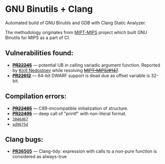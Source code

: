 # GNU Binutils + Clang
Automated build of GNU Binutils and GDB with Clang Static Analyzer.

The methodology originates from [MIPT-MIPS](http://mipt-ilab.github.io/mipt-mips/) project which built GNU Binutils for MIPS as a part of CI. 

## Vulnerabilities found:
 * ~~**[PR22245](https://sourceware.org/bugzilla/show_bug.cgi?id=22245)**~~ — potential UB in calling variadic argument function. Reported by [Kirill Nedostoev](https://github.com/inedostoev) while resolving ~~[MIPT-MIPS/#147](https://github.com/MIPT-ILab/mipt-mips/issues/147)~~.
 * ~~**[PR22612](https://sourceware.org/bugzilla/show_bug.cgi?id=22612)**~~ — 64-bit DWARF support is dead due as offset variable is 32-bit.
 
## Compilation errors:
 * ~~**[PR22485](https://sourceware.org/bugzilla/show_bug.cgi?id=22485)**~~ — C89-imcompatible initialization of structure.
 * ~~**[PR22495](https://sourceware.org/bugzilla/show_bug.cgi?id=22495)**~~ — deep call of "printf" with non-literal format.
 * [`3046d67`](https://sourceware.org/git?p=binutils-gdb.git;a=commit;h=3046d67a0e29686ec18abd719660969c97973063)
 * [`ad9675d`](https://sourceware.org/git?p=binutils-gdb.git;a=commit;h=ad9675dd80b41d2098fc2dc352c423fbfea0f5b1)

## Clang bugs:
  * **[PR36505](https://bugs.llvm.org/show_bug.cgi?id=36505)** — Clang-tidy: expression with calls to a non-pure function is considered as always-true
